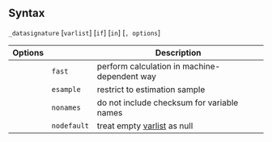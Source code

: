 ## Syntax

`_datasignature` \[`varlist`\] \[`if`\] \[`in`\] \[`, options`\]

| Options |             | Description                                                                                     |
|---------|-------------|-------------------------------------------------------------------------------------------------|
|         | `fast`      | perform calculation in machine-dependent way                                                    |
|         | `esample`   | restrict to estimation sample                                                                   |
|         | `nonames`   | do not include checksum for variable names                                                      |
|         | `nodefault` | treat empty [varlist](http://www.stata.com/help.cgi?varlist) as null |
